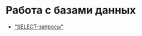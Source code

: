 # Работа с базами данных
- ["SELECT-запросы"](/Users/krissvi/Library/DBeaverData/workspace6/General/Scripts/Script-1.sql)
